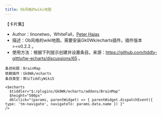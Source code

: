 ```yaml
---
title: Ob风格的wiki地图
---
```


【卡片集】

* Author：linonetwo，WhiteFall，[Peter Hajas](https://github.com/peterhajas)
* 描述：Ob风格的wiki地图。需要安装Gk0Wk/echarts插件。插件版本>=v0.2.2 。
* 使用方法：根据下列提示创建并设置条目。来源：<https://github.com/tiddly-gittly/tw-echarts/discussions/65> 。


```
条目标题：BrainMap
依赖插件：Gk0Wk/echarts
条目类型：默认TiddlyWiki5
```

```
<$echarts
  $tiddler="$:/plugins/Gk0Wk/echarts/addons/BrainMap"
  $height="500px"
  dblclick="(params, parentWidget) => { parentWidget.dispatchEvent({ type: 'tm-navigate', navigateTo: params.data.name }) }"
/>
```
